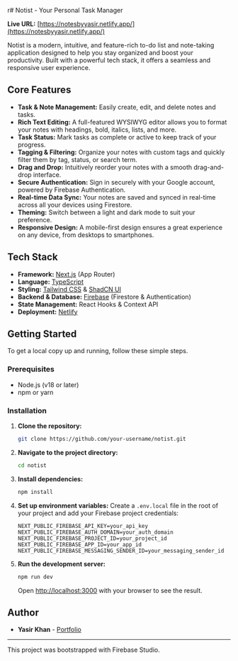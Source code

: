 r# Notist - Your Personal Task Manager

**Live URL:** [https://notesbyyasir.netlify.app/](https://notesbyyasir.netlify.app/)

Notist is a modern, intuitive, and feature-rich to-do list and note-taking application designed to help you stay organized and boost your productivity. Built with a powerful tech stack, it offers a seamless and responsive user experience.

## Core Features

- **Task & Note Management:** Easily create, edit, and delete notes and tasks.
- **Rich Text Editing:** A full-featured WYSIWYG editor allows you to format your notes with headings, bold, italics, lists, and more.
- **Task Status:** Mark tasks as complete or active to keep track of your progress.
- **Tagging & Filtering:** Organize your notes with custom tags and quickly filter them by tag, status, or search term.
- **Drag and Drop:** Intuitively reorder your notes with a smooth drag-and-drop interface.
- **Secure Authentication:** Sign in securely with your Google account, powered by Firebase Authentication.
- **Real-time Data Sync:** Your notes are saved and synced in real-time across all your devices using Firestore.
- **Theming:** Switch between a light and dark mode to suit your preference.
- **Responsive Design:** A mobile-first design ensures a great experience on any device, from desktops to smartphones.

## Tech Stack

- **Framework:** [Next.js](https://nextjs.org/) (App Router)
- **Language:** [TypeScript](https://www.typescriptlang.org/)
- **Styling:** [Tailwind CSS](https://tailwindcss.com/) & [ShadCN UI](https://ui.shadcn.com/)
- **Backend & Database:** [Firebase](https://firebase.google.com/) (Firestore & Authentication)
- **State Management:** React Hooks & Context API
- **Deployment:** [Netlify](https://www.netlify.com/)

## Getting Started

To get a local copy up and running, follow these simple steps.

### Prerequisites

- Node.js (v18 or later)
- npm or yarn

### Installation

1.  **Clone the repository:**
    ```sh
    git clone https://github.com/your-username/notist.git
    ```
2.  **Navigate to the project directory:**
    ```sh
    cd notist
    ```
3.  **Install dependencies:**
    ```sh
    npm install
    ```
4.  **Set up environment variables:**
    Create a `.env.local` file in the root of your project and add your Firebase project credentials:
    ```
    NEXT_PUBLIC_FIREBASE_API_KEY=your_api_key
    NEXT_PUBLIC_FIREBASE_AUTH_DOMAIN=your_auth_domain
    NEXT_PUBLIC_FIREBASE_PROJECT_ID=your_project_id
    NEXT_PUBLIC_FIREBASE_APP_ID=your_app_id
    NEXT_PUBLIC_FIREBASE_MESSAGING_SENDER_ID=your_messaging_sender_id
    ```
5.  **Run the development server:**
    ```sh
    npm run dev
    ```
    Open [http://localhost:3000](http://localhost:3000) with your browser to see the result.

## Author

- **Yasir Khan** - [Portfolio](https://yasir.qzz.io)

---

This project was bootstrapped with Firebase Studio.
